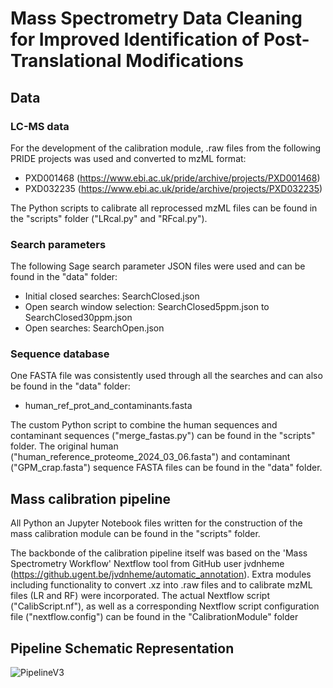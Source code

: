 # Mass Spectrometry Data Cleaning for Improved Identification of Post-Translational Modifications
## Data
### LC-MS data
For the development of the calibration module, .raw files from the following PRIDE projects was used and converted to mzML format:
- PXD001468 (https://www.ebi.ac.uk/pride/archive/projects/PXD001468)
- PXD032235 (https://www.ebi.ac.uk/pride/archive/projects/PXD032235)

The Python scripts to calibrate all reprocessed mzML files can be found in the "scripts" folder ("LRcal.py" and "RFcal.py").

### Search parameters
The following Sage search parameter JSON files were used and can be found in the "data" folder:
- Initial closed searches: SearchClosed.json
- Open search window selection: SearchClosed5ppm.json to SearchClosed30ppm.json
- Open searches: SearchOpen.json

### Sequence database
One FASTA file was consistently used through all the searches and can also be found in the "data" folder:
- human_ref_prot_and_contaminants.fasta

The custom Python script to combine the human sequences and contaminant sequences ("merge_fastas.py") can be found in the "scripts" folder.
The original human ("human_reference_proteome_2024_03_06.fasta") and contaminant ("GPM_crap.fasta") sequence FASTA files can be found in the "data" folder.

## Mass calibration pipeline
All Python an Jupyter Notebook files written for the construction of the mass calibration module can be found in the "scripts" folder.

The backbonde of the calibration pipeline itself was based on the 'Mass Spectrometry Workflow' Nextflow tool from GitHub user jvdnheme (https://github.ugent.be/jvdnheme/automatic_annotation). Extra modules including functionality to convert .xz into .raw files and to calibrate mzML files (LR and RF) were incorporated. The actual Nextflow script ("CalibScript.nf"), as well as a corresponding Nextflow script configuration file ("nextflow.config") can be found in the "CalibrationModule" folder

## Pipeline Schematic Representation
![PipelineV3](https://github.com/NathanMRX2404/Thesis_BiomedicalSciences_MarckxNathan/assets/119006891/e5aed2d5-81e7-4bb9-bf49-de7acb887cb0)
